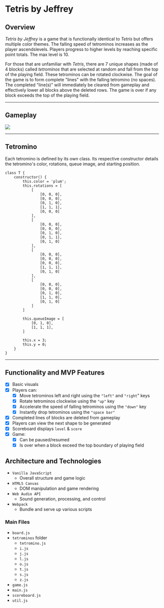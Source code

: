 # Tetris by Jeffrey
## Overview
*Tetris by Jeffrey* is a game that is functionally identical to *Tetris* but offers multiple color themes. The falling speed of tetrominos increases as the player ascendslevels. Players progress to higher levels by reaching specific point totals. The max level is 10.

For those that are unfamiliar with *Tetris*, there are 7 unique shapes (made of 4 blocks) called *tetrominos* that are selected at random and fall from the top of the playing field. These tetrominos can be rotated clockwise. The goal of the game is to form complete "lines" with the falling tetromino (no spaces). The completed "line(s)" will immediately be cleared from gameplay and effectively lower all blocks above the deleted rows. The game is over if any block exceeds the top of the playing field.

---

## Gameplay

<img src="./assets/images/gameplay 2.gif">

---

## Tetromino
Each tetromino is defined by its own class. Its respective constructor details the tetromino's color, rotations, queue image, and starting position.

```
class T {
    constructor() {
        this.color = 'plum';
        this.rotations = [
            [
                [0, 0, 0],
                [0, 0, 0],
                [0, 1, 0],
                [1, 1, 1],
                [0, 0, 0]
            ],
            [
                [0, 0, 0],
                [0, 0, 0],
                [0, 1, 0],
                [0, 1, 1],
                [0, 1, 0]
            ],
            [
                [0, 0, 0],
                [0, 0, 0],
                [0, 0, 0],
                [1, 1, 1],
                [0, 1, 0]
            ],
            [
                [0, 0, 0],
                [0, 0, 0],
                [0, 1, 0],
                [1, 1, 0],
                [0, 1, 0]
            ]
        ]

        this.queueImage = [
            [0, 1, 0],
            [1, 1, 1],
        ]
    
        this.x = 3;
        this.y = 0;
    }
}
```

---

## Functionality and MVP Features
- [x] Basic visuals
- [x] Players can:
    - [x] Move tetrominos left and right using the `"left"` and `"right`" keys
    - [x] Rotate tetrominos clockwise using the `"up"` key
    - [x] Accelerate the speed of falling tetrominos using the `"down"` key
    - [x] Instantly drop tetrominos using the `"space bar"`
- [x] Completed lines of blocks are deleted from gameplay
- [x] Players can view the next shape to be generated
- [x] Scoreboard displays `level` & `score`
- [x] Game:
    - [x] Can be paused/resumed
    - [x] Is over when a block exceed the top boundary of playing field

## Architecture and Technologies
* `Vanilla JavaScript`
    * Overall structure and game logic
* `HTML5 Canvas`
    * DOM manipulation and game rendering
* `Web Audio API`
    * Sound generation, processing, and control
* `Webpack`
    * Bundle and serve up various scripts

### Main Files
* `board.js`
* `tetrominos` folder
    * `tetromino.js`
    * `i.js`
    * `j.js`
    * `l.js`
    * `o.js`
    * `t.js`
    * `s.js`
    * `z.js`
* `game.js`
* `main.js`
* `scoreboard.js`
* `util.js`